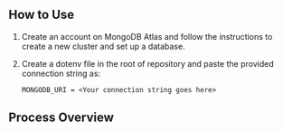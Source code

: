 ## How to Use
1. Create an account on MongoDB Atlas and follow the instructions to create a new cluster and set up a database.
2. Create a dotenv file in the root of repository and paste the provided connection string as:


   `MONGODB_URI = <Your connection string goes here>`

## Process Overview
